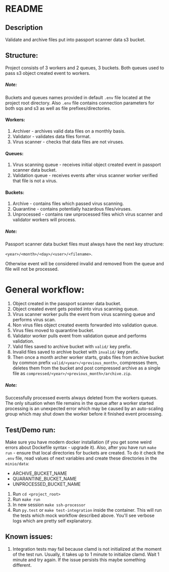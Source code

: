 # README

## Description

Validate and archive files put into passport scanner data s3 bucket.

## Structure:

Project consists of 3 workers and 2 queues, 3 buckets. Both queues used to pass s3 object created event to workers.

##### Note:
Buckets and queues names provided in default `.env` file located at the project root directory.
Also `.env` file contains connection parameters for both sqs and s3 as well as file prefixes/directories.

#### Workers:
1. Archiver - archives valid data files on a monthly basis.
1. Validator - validates data files format.
1. Virus scanner - checks that data files are not viruses.

#### Queues:
1. Virus scanning queue - receives initial object created event in passport scanner data bucket.
1. Validation queue - receives events after virus scanner worker verified that file is not a virus.

#### Buckets:
1. Archive - contains files which passed virus scanning.
1. Quarantine - contains potentially hazardous files/viruses.
1. Unprocessed - contains raw unprocessed files which virus scanner and validator workers will process.

##### Note:
Passport scanner data bucket files must always have the next key structure:

 `<year>/<month>/<day>/<user>/<filename>`.

Otherwise event will be considered invalid and removed from the queue and file will not be processed.

# General workflow:
1. Object created in the passport scanner data bucket.
1. Object created event gets posted into virus scanning queue.
1. Virus scanner worker pulls the event from virus scanning queue and performs virus scan.
1. Non virus files object created events forwarded into validation queue.
1. Virus files moved to quarantine bucket.
1. Validator worker pulls event from validation queue and performs validation.
1. Valid files saved to archive bucket with `valid/` key prefix.
1. Invalid files saved to archive bucket with `invalid/` key prefix.
1. Then once a month archer worker starts, grabs files from archive bucket by common prefix `valid/<year>/<previous_month>`, compresses them, deletes them from the bucket and post compressed archive as a single file as `compressed/<year>/<previous_month>/archive.zip`.

##### Note:
Successfully processed events always deleted from the workers queues. The only situation when file remains in the queue after a worker started processing is an unexpected error which may be caused by an auto-scaling group which may shut down the worker before it finished event processing.

## Test/Demo run:

Make sure you have modern docker installation (if you get some weird errors about Dockefile syntax - upgrade it).
Also, after you have run `make run` - ensure that local directories for buckets are created. To do it check the `.env` file, read values of next variables and create these directories in the `minio/data`:

* ARCHIVE_BUCKET_NAME
* QUARANTINE_BUCKET_NAME
* UNPROCESSED_BUCKET_NAME

1. Run `cd <project_root>`
1. Run `make run`
1. In new session `make ssh-processor`
2. Run `py.test` or `make test-integration` inside the container. This will run the tests which mock workflow described above. You'll see verbose logs which are pretty self explanatory.


## Known issues:
1. Integration tests may fail because clamd is not initialized at the moment of the test run. Usually, it takes up to 1 minute to initialize clamd. Wait 1 minute and try again. If the issue persists this maybe something different.
